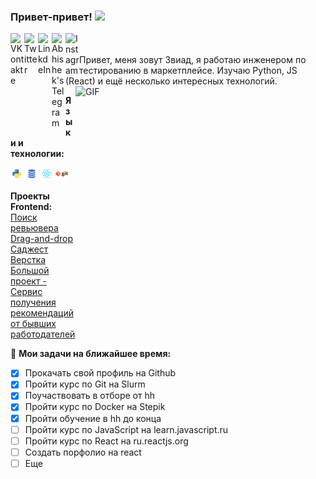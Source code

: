 ### Привет-привет! <img src="https://media.giphy.com/media/hvRJCLFzcasrR4ia7z/giphy.gif" width="25px">
<a href="https://vk.com/your_profile">
  <img align="left" alt="VKontakte" width="22px" src="https://cdn.jsdelivr.net/npm/simple-icons@v3/icons/vk.svg" />
</a>
<a href="https://twitter.com/your_profile">
  <img align="left" alt="Twitter" width="22px" src="https://cdn.jsdelivr.net/npm/simple-icons@v3/icons/twitter.svg" />
</a>
<a href="https://www.linkedin.com/in/your_profile">
  <img align="left" alt="LinkdeIn" width="22px" src="https://cdn.jsdelivr.net/npm/simple-icons@v3/icons/linkedin.svg" />
</a>
<a href="https://t.me/your_profile">
  <img align="left" alt="Abhishek's Telegram" width="22px" src="https://cdn.jsdelivr.net/npm/simple-icons@v3/icons/telegram.svg" />
</a>
<a href="https://www.instagram.com/your_profile">
  <img align="left" alt="Instagram" width="22px" src="https://cdn.jsdelivr.net/npm/simple-icons@v3/icons/instagram.svg" />
</a>

<br />
<br />
Привет, меня зовут Звиад, я работаю инженером по тестированию в маркетплейсе. Изучаю Python, JS (React) и ещё несколько интересных технологий.
<br />

<img align="right" alt="GIF" src="https://llllline.com/images/thumbs/0000046107_geek-vector-illustration.jpeg" width="400" height="400" />  
  
**Языки и технологии:**  

<code><img height="20" src="https://raw.githubusercontent.com/github/explore/80688e429a7d4ef2fca1e82350fe8e3517d3494d/topics/python/python.png"></code>
<code><img height="20" src="https://raw.githubusercontent.com/github/explore/80688e429a7d4ef2fca1e82350fe8e3517d3494d/topics/sql/sql.png"></code>
<code><img height="20" src="https://raw.githubusercontent.com/github/explore/80688e429a7d4ef2fca1e82350fe8e3517d3494d/topics/react/react.png"></code>
<code><img height="20" src="https://raw.githubusercontent.com/github/explore/80688e429a7d4ef2fca1e82350fe8e3517d3494d/topics/git/git.png"></code>

**Проекты Frontend:**  
<a href="https://zviad-dev.github.io/react-redux-ts/">Поиск ревьювера</a>
<a href="https://zviad-dev.github.io/Drag-and-drop/">Drag-and-drop</a>
<a href="https://zviad-dev.github.io/Anime-APP/">Саджест</a>
<a href="https://zviad-dev.github.io/html-and-css-practice/">Верстка</a>
<a href="https://github.com/zviad-dev/checkly">Большой проект - Сервис получения рекомендаций от бывших работодателей</a>

🚧 **Мои задачи на ближайшее время:**
<!-- TODO-IST:START -->
* [x] Прокачать свой профиль на Github
* [x] Пройти курс по Git на Slurm
* [x] Поучаствовать в отборе от hh
* [x] Пройти курс по Docker на Stepik
* [x] Пройти обучение в hh до конца
* [ ] Пройти курс по JavaScript на learn.javascript.ru
* [ ] Пройти курс по React на ru.reactjs.org
* [ ] Создать порфолио на react
* [ ] Еще
<!-- TODO-IST:END -->

